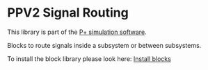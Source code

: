 # PPV2 Signal Routing
This library is part of the [P+ simulation software](https://github.com/Mynogs/PPV2-Simulation-System).

Blocks to route signals inside a subsystem or between subsystems.

To install the block library please look here: [Install blocks](https://github.com/Mynogs/PPV2-Simulation-System/blob/master/README.md#install-blocks)

